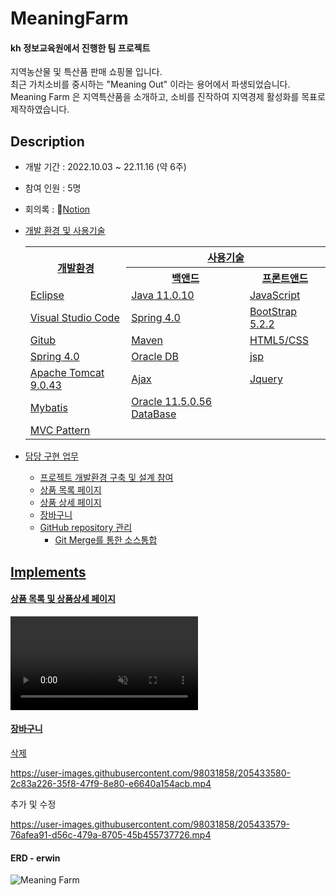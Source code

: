 # MeaningFarm

#### kh 정보교육원에서 진행한 팀 프로젝트
<p>
지역농산물 및 특산품 판매 쇼핑몰 입니다.<br />
최근 가치소비를 중시하는 "Meaning Out" 이라는 용어에서 파생되었습니다.<br />
Meaning Farm 은 지역특산품을 소개하고, 소비를 진작하여 지역경제 활성화를 목표로 제작하였습니다.
</p>

## Description
- 개발 기간 : 2022.10.03 ~ 22.11.16 (약 6주)
- 참여 인원 : 5명
- 회의록 : 📒<a href="https://messenger-kh.notion.site/86c8876e465c4caa8703e6c844bf3a48">Notion
- 개발 환경 및 사용기술
    <table>
      <tr>
        <th rowspan="2">개발환경</th>
        <th colspan="2">사용기술</th>
      </tr>
      <tr>
        <th>백앤드</th>
        <th>프론트앤드</th>
      </tr>
      <tr>
        <td>Eclipse</td>
        <td>Java 11.0.10</td>
        <td>JavaScript</td>
      </tr>
      <tr>
        <td>Visual Studio Code</td>
        <td>Spring 4.0</td>
        <td>BootStrap 5.2.2</td>
      </tr>
      <tr>
        <td>Gitub</td>
        <td>Maven</td>
        <td>HTML5/CSS</td>
      </tr>
      <tr>
        <td>Spring 4.0</td>
        <td>Oracle DB</td>
        <td>jsp</td>
      </tr>
      <tr>
        <td>Apache Tomcat 9.0.43</td>
        <td>Ajax</td>
        <td>Jquery</td>
      </tr>
      <tr>
        <td>Mybatis</td>
        <td>Oracle 11.5.0.56 DataBase</td>
        <td></td>
      </tr>
      <tr>
        <td>MVC Pattern</td>
        <td></td>
        <td></td>
      </tr>
    </table>
  
- 담당 구현 업무
  - 프로젝트 개발환경 구축 및 설계 참여
  - 상품 목록 페이지
  - 상품 상세 페이지
  - 장바구니 
  - GitHub repository 관리
    - Git Merge를 통한 소스통합

## Implements
#### 상품 목록 및 상품상세 페이지
<video autoplay controls loop muted preload="auto">
  <src="https://user-images.githubusercontent.com/98031858/205428148-a1399162-9af7-4525-bddf-577b744842bb.mp4" type="video/mp4">
</video>  
    
<!--https://user-images.githubusercontent.com/98031858/205428148-a1399162-9af7-4525-bddf-577b744842bb.mp4-->

#### 장바구니
삭제
    
https://user-images.githubusercontent.com/98031858/205433580-2c83a226-35f8-47f9-8e80-e6640a154acb.mp4
    
추가 및 수정
    
https://user-images.githubusercontent.com/98031858/205433579-76afea91-d56c-479a-8705-45b455737726.mp4
    
#### ERD - erwin 
  ![Meaning Farm](https://user-images.githubusercontent.com/98031858/202108666-c7389c85-ce1d-427c-8e0e-ab38d89e7bcb.jpg)


